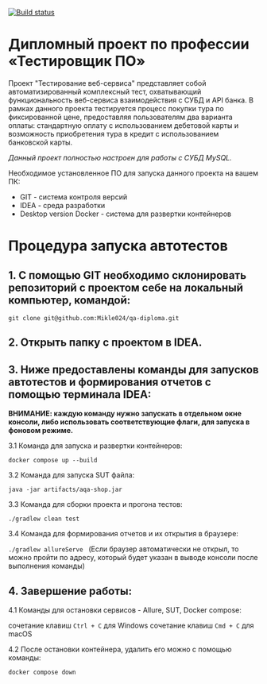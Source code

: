 [![Build status](https://ci.appveyor.com/api/projects/status/ys0xwogudyhrnado?svg=true)](https://ci.appveyor.com/project/Mikle024/qa-diploma)

# **Дипломный проект по профессии «Тестировщик ПО»**

Проект "Тестирование веб-сервиса" представляет собой автоматизированный комплексный тест,
охватывающий функциональность веб-сервиса взаимодействия с СУБД и API банка.
В рамках данного проекта тестируется процесс покупки тура по фиксированной цене, предоставляя
пользователям два варианта оплаты: стандартную оплату с использованием дебетовой карты и
возможность приобретения тура в кредит с использованием банковской карты.

_Данный проект полностью настроен для работы с СУБД MySQL._

Необходимое установленное ПО для запуска данного проекта на вашем ПК:

- GIT - система контроля версий
- IDEA - среда разработки
- Desktop version Docker - система для развертки контейнеров

# **Процедура запуска автотестов**

## 1. С помощью GIT необходимо склонировать репозиторий с проектом себе на локальный компьютер, командой:

`git clone git@github.com:Mikle024/qa-diploma.git`

## 2. Открыть папку с проектом в IDEA.

## 3. Ниже предоставлены команды для запусков автотестов и формирования отчетов с помощью терминала IDEA:

**ВНИМАНИЕ: каждую команду нужно запускать в отдельном окне консоли, либо использовать соответствующие флаги, для
запуска в фоновом режиме.**

3.1 Команда для запуска и развертки контейнеров:

`docker compose up --build`

3.2 Команда для запуска SUT файла:

`java -jar artifacts/aqa-shop.jar`

3.3 Команда для сборки проекта и прогона тестов:

`./gradlew clean test`

3.4 Команда для формирования отчетов и их открытия в браузере:

`./gradlew allureServe `
(Если браузер автоматически не открыл, то можно пройти по адресу, который будет указан в выводе консоли после выполнения
команды)

## 4. Завершение работы:

4.1 Команды для остановки сервисов - Allure, SUT, Docker compose:

сочетание клавиш `Ctrl + C` для Windows
сочетание клавиш `Cmd + C` для macOS

4.2 После остановки контейнера, удалить его можно с помощью команды:

`docker compose down`